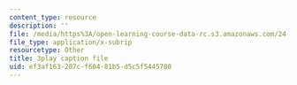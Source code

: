 ```yaml
---
content_type: resource
description: ''
file: /media/https%3A/open-learning-course-data-rc.s3.amazonaws.com/24-908-creole-language-and-caribbean-identities-spring-2017/ef3af163287cf60481b5d5c5f5445780_z6kTOFSZZmQ.srt
file_type: application/x-subrip
resourcetype: Other
title: 3play caption file
uid: ef3af163-287c-f604-81b5-d5c5f5445780
---
```

